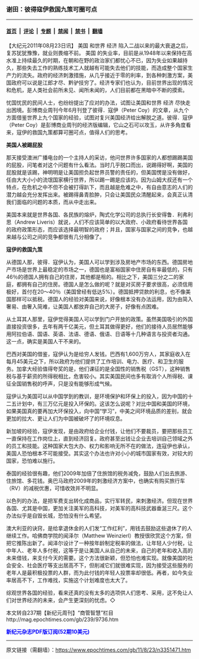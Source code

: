 ### 谢田：彼得寇伊救国九策可圈可点

---

#### [首页](../../../..?n3351471) &nbsp;|&nbsp; [评论](../../../../../epoch-comment?n3351471) &nbsp;|&nbsp; [专题](../../../../../epoch-special?n3351471) &nbsp;|&nbsp; [禁闻](../../../../../epoch-news?n3351471) &nbsp;|&nbsp; [禁书](../../../../../books?n3351471) &nbsp;|&nbsp; [翻墙](https://github.com/gfw-breaker/nogfw/blob/master/README.md?n3351471)


<div class="post_content" id="artbody" itemprop="articleBody">
 <!-- article content begin -->
 <p>
  【大纪元2011年08月23日讯】
  <ok href="https://www.epochtimes.com/gb/tag/%E7%BE%8E%E5%9B%BD.html">
   美国
  </ok>
  和世界
  <ok href="https://www.epochtimes.com/gb/tag/%E7%BB%8F%E6%B5%8E.html">
   经济
  </ok>
  陷入二战以来的最大衰退之后，复苏犹犹豫豫，就业则畏缩不前。
  <ok href="https://www.epochtimes.com/gb/tag/%E7%BE%8E%E5%9B%BD.html">
   美国
  </ok>
  的失业率，目前是从1948年以来保持在高水准上持续最久的时期，在朝和在野的政治家们都忧心不已，因为失业如果越持久，那些失去工作的熟练技术工人就越有可能失去他们的技能，而造成整个国家生产力的流失。政府的经济刺激措施，从几乎接近于零的利率，到各种刺激方案，美国政府可以说是江郎才尽、黔驴技穷了。经济专家们也认为，目前世界出现的情况和危机，是人类社会前所未见、闻所未闻的，人们目前都在黑暗中不断的摸索。
 </p>
 <p>
  忧国忧民的民间人士，也纷纷提出了应对的办法，试图让美国和世界
  <ok href="https://www.epochtimes.com/gb/tag/%E7%BB%8F%E6%B5%8E.html">
   经济
  </ok>
  尽快走出困境。彭博商业周刊今年6月刊登了彼得．寇伊（Peter Coy）的文章，从九个方面借鉴世界上九个国家的经验，试图对复兴美国经济给出解脱之道。彼得．寇伊（Peter Coy）是彭博商业周刊的经济版编辑，它山之石可以攻玉，从许多角度看来，寇伊的救国九策都算可圈可点，值得人们的思考。
 </p>
 <p>
  <b>
   美国人被踢屁股
  </b>
 </p>
 <p>
  那天接受澳洲广播电台的一个主持人的采访，他问世界许多国家的人都想踢踢美国的屁股，问笔者对这个问题有什么看法。当时几乎脱口而出，说踢得好啊，美国的屁股就是该踢，神明明是让美国担负起世界员警的责任的，但美国愣是没有做好，任由大大小小的流氓国家横行世界，所以踢一踢是应该的。因为山姆大叔还有一个特点，在危机之中不但不会被打得趴下，而且越是危难之中，有自由意志的人们的潜力越会充分发挥出来。被踢得鼻青脸肿，只会让美国民众清醒起来，会真正认清我们面临的问题的本质，而从中走出来。
 </p>
 <p>
  美国本来就是世界各国、各民族的熔炉，陶式化学公司的总执行长安得鲁．利弗利思（Andrew Liveris）就说，人们不应该简单的以大政府、小政府看待世界各国的政府政策形态，而应该选择最明智的政府；并且，国家与国家之间的竞争，也越来越与公司之间的竞争都很有几分相像了。
 </p>
 <p>
  <b>
   寇伊的救国九策
  </b>
 </p>
 <p>
  从德国人那，彼得．寇伊认为，美国人可以学到涉及房地产市场的东西。德国房地产市场是世界上最稳定的市场之一，德国也是富裕国家中住房自有率最低的，只有 46％的德国人拥有自己的住房，其他都是租的。相比之下，美国三分之二的家庭，都拥有自己的住房。德国人是怎么做的呢？就是对买房子要求很高，必须信用极好，首付在20～40％（美国曾经有低达5%）。德国抵押贷款的利息，也不像美国那样可以抵税。德国人的经验对美国来说，好像根本没有办法运用，因为由简入奢易、由奢入简难，让美国人都放弃自己的大房子，好像有点困难。
 </p>
 <p>
  从土耳其人那里，寇伊觉得美国人可以学到门户开放的政策。虽然美国吸引的外国直接投资很多，去年有两千亿美元，但土耳其做得更好，他们的接待人员居然能够用阿拉伯语、国语、英语、法语、德语、俄语、日语等十几种语言与投资者沟通。这一点，确实是美国人干不来的。
 </p>
 <p>
  巴西对美国的借鉴，寇伊认为是给穷人发钱。巴西有1,600万穷人，其家庭收入在每月45美元之下，所以政府为他们提供了工作培训、电力、医疗、和卫生的服务。加拿大经验值得夸奖的是，他们课征的是全国性的销售税（GST），这种销售税与基于薪资的所得税相比，危害较小。其实美国民间也多有取消个人所得税、课征全国销售税的呼声，只是没有能够形成气候。
 </p>
 <p>
  寇伊认为美国可以从中国学到的教训，是环境保护和环保上的投入，因为中国的十二五计划中，有三万亿元是投入环保的。这该怎么说呢？对比中国和美国的环境，如果美国真的要再加大环保投入，向中国“学习”，中美之间环境品质的差别，就会更加的拉大、更让人们为中国被破坏了的环境叹息。
 </p>
 <p>
  新加坡的经验，寇伊发现，是由政府给企业付钱，让他们不要裁员，要把那些员工一直保持在工作岗位上，直到经济回复。政府甚至出钱让企业去培训自己领域之外的员工和技能。这种国家大包大办、权力和影响无所不在的做法，连寇伊也承认，美国人恐怕根本不可能接受。其实这个办法也许对小小的城市国家有效，对较大的国家，恐怕难以施行。
 </p>
 <p>
  泰国的经验很有趣，他们2009年加倍了住旅馆的税务减免，鼓励人们出去旅游、住旅馆、多花钱。奥巴马政府2009年的刺激经济方案中，也确实有购买旅行车（RV）的减税优惠，可惜收效并不明显。
 </p>
 <p>
  以色列的办法，是把军费支出转化成商品，实行军转民，来刺激经济。但现在世界各国、尤其是中国，更加关注美军的高科技，对美军的高科技武器垂涎三尺。这个办法似乎是自毁长城，恐怕没有什么希望。
 </p>
 <p>
  澳大利亚的诀窍，是给拿退休金的人们发“工作红利”，用钱去鼓励这些退休了的人继续工作。哈佛商学院的闻泽尔（Matthew Weinzierl）教授很欣赏这个方案，但把它推陈出新了。闻泽尔设计了一种按年龄制定税率的做法，让年轻人少付税，让中年人、老年人多付税，这等于是让美国人从自己的未来，自己的老年和收入高的未来借钱，来支付今天的需要。这个方法很新颖，但恐怕也难实现。就像美国的社会安全、社会医疗等支出居高不下，但削减它们就很难实现，因为接受这些服务的老年人是最积极投票的人群，而为此付钱的年轻人投票率却很低。再者，如今失业率居高不下，工作难找，实施这个计划难度也太大了。
 </p>
 <p>
  综观世界各国的经验，看来还真的没有太多的选项供人们思考、采用，这不免让人们对世界经济的未来，会产生更深刻的忧虑。◇
 </p>
 <p>
  本文转自237期【新纪元周刊】“商管智慧”栏目
  <br/>
  <ok href=" http://mag.epochtimes.com/gb/239/9736.htm " target="_blank">
   http://mag.epochtimes.com/gb/239/9736.htm
  </ok>
 </p>
 <p>
  <ok href="http://mag.epochtimes.com/pdfmag/home.html">
   <font color="blue">
    <b>
     新纪元杂志PDF版订阅(52期10美元)
    </b>
   </font>
  </ok>
 </p>
 <p>
  <!-- article content end -->
  <div id="below_article_ad">
  </div>
 </p>
</div>


---

原文链接（需翻墙）：https://www.epochtimes.com/gb/11/8/23/n3351471.htm
